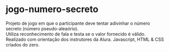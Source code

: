 # jogo-numero-secreto
Projeto de jogo em que o participante deve tentar adivinhar o número secreto (número pseudo-aleaório).<br/>
Utiliza reconhecimento de fala e testa se o valor fornecido é válido.<br/>
Realizado com orientação dos instrutores da Alura.
Javascript, HTML & CSS criados do zero.
